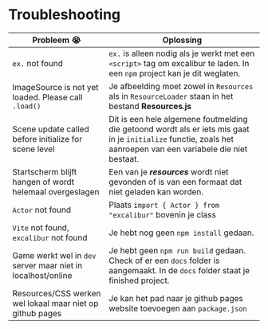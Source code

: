 # Troubleshooting

| Probleem 😭 | Oplossing |
| -------- | -------- |
| `ex.` not found   |  `ex.` is alleen nodig als je werkt met een `<script>` tag om excalibur te laden. In een `npm` project kan je dit weglaten. |
| ImageSource is not yet loaded. Please call `.load()` | Je afbeelding moet zowel in `Resources` als in `ResourceLoader` staan in het bestand **Resources.js** | 
| Scene update called before initialize for scene level | Dit is een hele algemene foutmelding die getoond wordt als er iets mis gaat in je `initialize` functie, zoals het aanroepen van een variabele die niet bestaat. |
| Startscherm blijft hangen of wordt helemaal overgeslagen | Een van je ***resources*** wordt niet gevonden of is van een formaat dat niet geladen kan worden.   |
| `Actor` not found | Plaats `import { Actor } from "excalibur"` bovenin je class |
| `Vite` not found, `excalibur` not found | Je hebt nog geen `npm install` gedaan. |
| Game werkt wel in `dev` server maar niet in localhost/online | Je hebt geen `npm run build` gedaan. Check of er een `docs` folder is aangemaakt. In de `docs` folder staat je finished project. |
| Resources/CSS werken wel lokaal maar niet op github pages | Je kan het pad naar je github pages website toevoegen aan `package.json` |